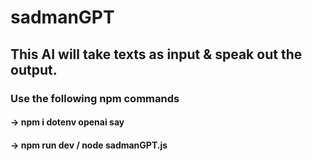 # sadmanGPT
## This AI will take texts as input & speak out the output.
### Use the following npm commands
#### -> npm i dotenv openai say
#### -> npm run dev / node sadmanGPT.js

